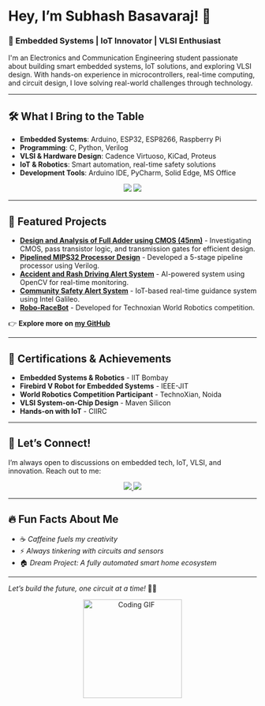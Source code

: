 # Hey, I’m Subhash Basavaraj! 👋  
### 🚀 Embedded Systems | IoT Innovator | VLSI Enthusiast  

I'm an Electronics and Communication Engineering student passionate about building smart embedded systems, IoT solutions, and exploring VLSI design. With hands-on experience in microcontrollers, real-time computing, and circuit design, I love solving real-world challenges through technology.  

---

## 🛠️ What I Bring to the Table  
- **Embedded Systems**: Arduino, ESP32, ESP8266, Raspberry Pi  
- **Programming**: C, Python, Verilog  
- **VLSI & Hardware Design**: Cadence Virtuoso, KiCad, Proteus  
- **IoT & Robotics**: Smart automation, real-time safety solutions  
- **Development Tools**: Arduino IDE, PyCharm, Solid Edge, MS Office  

<div align="center">
  <img src="https://img.shields.io/badge/Hardware%20Innovator-FF5733?style=for-the-badge&logo=raspberrypi&logoColor=white" />
  <img src="https://img.shields.io/badge/VLSI%20Designer-00599C?style=for-the-badge&logo=verilog&logoColor=white" />
</div>

---

## 🔬 Featured Projects  
- **[Design and Analysis of Full Adder using CMOS (45nm)](#)** - Investigating CMOS, pass transistor logic, and transmission gates for efficient design.  
- **[Pipelined MIPS32 Processor Design](#)** - Developed a 5-stage pipeline processor using Verilog.  
- **[Accident and Rash Driving Alert System](#)** - AI-powered system using OpenCV for real-time monitoring.  
- **[Community Safety Alert System](#)** - IoT-based real-time guidance system using Intel Galileo.  
- **[Robo-RaceBot](#)** - Developed for Technoxian World Robotics competition.  

👉 **Explore more on [my GitHub](#)**  

---

## 🌟 Certifications & Achievements  
- **Embedded Systems & Robotics** - IIT Bombay  
- **Firebird V Robot for Embedded Systems** - IEEE-JIT  
- **World Robotics Competition Participant** - TechnoXian, Noida  
- **VLSI System-on-Chip Design** - Maven Silicon  
- **Hands-on with IoT** - CIIRC  

---

## 📩 Let’s Connect!  
I’m always open to discussions on embedded tech, IoT, VLSI, and innovation. Reach out to me:  

<div align="center">
  <a href="https://www.linkedin.com/in/subhash-basavaraj" target="_blank" rel="noopener noreferrer">
    <img src="https://img.shields.io/badge/LinkedIn-0A66C2?style=for-the-badge&logo=linkedin&logoColor=white" />
  </a>
  <a href="mailto:9148256965s@gmail.com" target="_blank" rel="noopener noreferrer">
    <img src="https://img.shields.io/badge/Email-D14836?style=for-the-badge&logo=gmail&logoColor=white" />
  </a>
</div>

---

## 🔥 Fun Facts About Me  
- ☕ *Caffeine fuels my creativity*  
- ⚡ *Always tinkering with circuits and sensors*  
- 🏠 *Dream Project: A fully automated smart home ecosystem*  

---

*Let’s build the future, one circuit at a time!* 🌟🚀  
<div align="center">
  <img src="https://media.giphy.com/media/LmNwrBhejkK9EFP504/giphy.gif" width="200" alt="Coding GIF"/>
</div>

